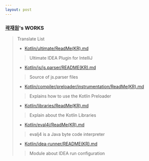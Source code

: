 ```yaml
---
layout: post
---
```


### [곽재원](https://github.com/tsfo1489)'s WORKS 
> Translate List  
> * [Kotlin/ultimate/ReadMe(KR).md](https://github.com/18-1-SKKU-OSS/kotlin/blob/master/ultimate)
>> Ultimate IDEA Plugin for IntelliJ
> * [Kotlin/js/js.parser/README(KR).md](https://github.com/18-1-SKKU-OSS/kotlin/tree/master/js/js.parser)
>> Source of js.parser files
> * [Kotlin/compiler/preloader/instrumentation/ReadMe(KR).md](https://github.com/18-1-SKKU-OSS/kotlin/tree/master/compiler/preloader/instrumentation/)
>> Explains how to use the Kotlin Preloader
> * [Kotlin/libraries/ReadMe(KR).md](https://github.com/18-1-SKKU-OSS/kotlin/tree/master/libraries/)
>> Explain about the Kotlin Libraries
> * [Kotlin/eval4j/ReadMe(KR).md](https://github.com/18-1-SKKU-OSS/kotlin/tree/master/eval4j/)
>> evalj4 is a Java byte code interpreter
> * [Kotlin/idea-runner/README(KR).md](https://github.com/18-1-SKKU-OSS/kotlin/tree/master/idea-runner/README(KR).md)
>> Module about IDEA run configuration
